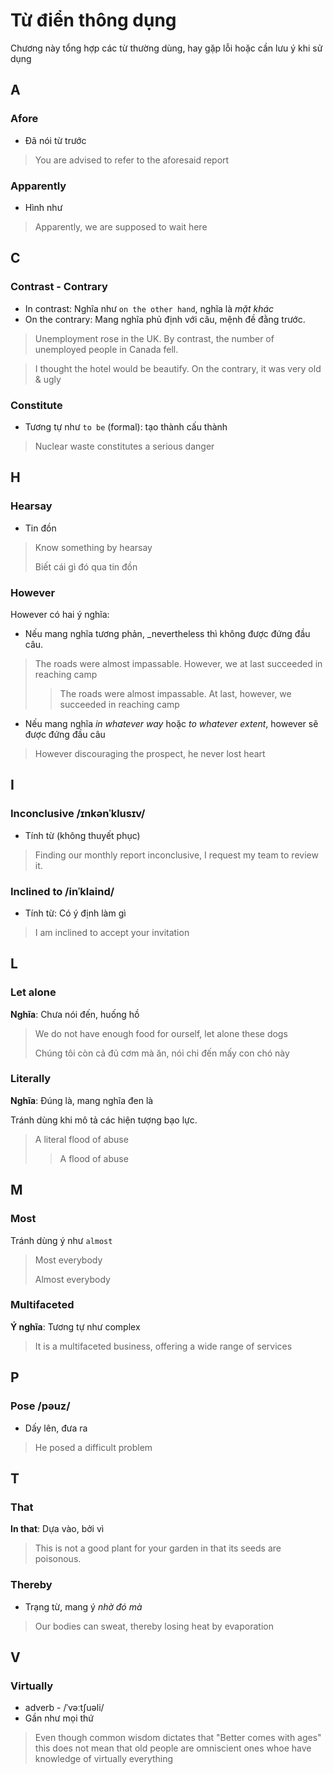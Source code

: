 # Từ điển thông dụng

Chương này tổng hợp các từ thường dùng, hay gặp lỗi hoặc cần lưu ý khi sử dụng

## A

### Afore

- Đã nói từ trước

> You are advised to refer to the aforesaid report

### Apparently

- Hình như

> Apparently, we are supposed to wait here 

## C

### Contrast - Contrary

- In contrast: Nghĩa như `on the other hand`, nghĩa là *mặt khác*
- On the contrary: Mang nghĩa phủ định với câu, mệnh đề đằng trước.

> Unemployment rose in the UK. By contrast, the number of unemployed people in Canada fell.

> I thought the hotel would be beautify. On the contrary, it was very old & ugly

### Constitute

- Tương tự như `to be` (formal): tạo thành cấu thành

> Nuclear waste constitutes a serious danger

## H

### Hearsay

- Tin đồn

> Know something by hearsay 
>
> Biết cái gì đó qua tin đồn

### However

However có hai ý nghĩa:

- Nếu mang nghĩa tương phản, _nevertheless thì không được đứng đầu câu.

> The roads were almost impassable. However, we at last succeeded in reaching camp
>
> > The roads were almost impassable. At last, however, we succeeded in reaching camp

- Nếu mang nghĩa *in whatever way* hoặc *to whatever extent*, however sẽ được đứng đầu câu

> However discouraging the prospect, he never lost heart

## I

### Inconclusive /ɪnkənˈklusɪv/

- Tính từ (không thuyết phục)

> Finding our monthly report inconclusive, I request my team to review it.

### Inclined to /inˈklaind/

- Tính từ: Có ý định làm gì 

> I am inclined to accept your invitation

## L

### Let alone

**Nghĩa**: Chưa nói đến, huống hồ

> We do not have enough food for ourself, let alone these dogs 
>
> Chúng tôi còn cả đủ cơm mà ăn, nói chi đến mấy con chó này 

### Literally

**Nghĩa**: Đúng là, mang nghĩa đen là

Tránh dùng khi mô tả các hiện tượng bạo lực.

> A literal flood of abuse
> 
> > A flood of abuse


## M

### Most

Tránh dùng ý như `almost`

> Most everybody
>
> Almost everybody

### Multifaceted

**Ý nghĩa**: Tương tự như complex

> It is a multifaceted business, offering a wide range of services

## P

### Pose /pəuz/

- Dấy lên, đưa ra

> He posed a difficult problem

## T

### That

**In that**: Dựa vào, bởi vì

> This is not a good plant for your garden in that its seeds are poisonous.

### Thereby

- Trạng từ, mang ý *nhờ đó mà*

> Our bodies can sweat, thereby losing heat by evaporation

## V

### Virtually

- adverb - /ˈvəːtʃuəli/
- Gần như mọi thứ

> Even though common wisdom dictates that "Better comes with ages" this does not mean that old people are omniscient ones whoe have knowledge of virtually everything

